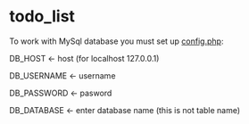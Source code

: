 # todo_list

To work with MySql database you must set up [config.php](config.php):

DB_HOST <- host (for localhost 127.0.0.1)

DB_USERNAME <- username

DB_PASSWORD <- pasword

DB_DATABASE <- enter database name (this is not table name)